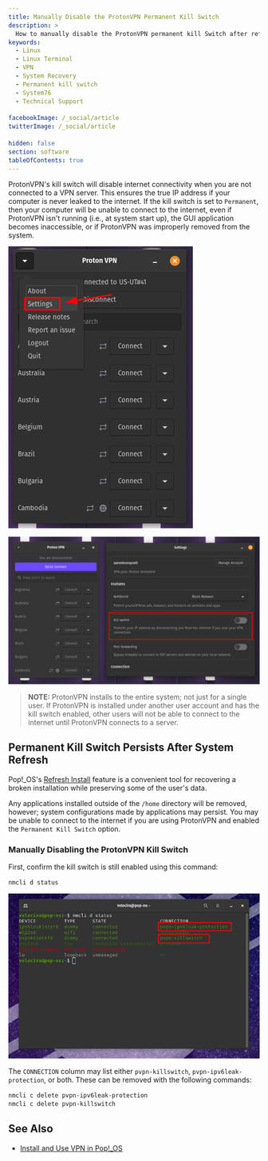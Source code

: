 ```yaml
---
title: Manually Disable the ProtonVPN Permanent Kill Switch
description: >
  How to manually disable the ProtonVPN permanent kill Switch after refreshing Pop!_OS.
keywords:
  - Linux
  - Linux Terminal
  - VPN
  - System Recovery
  - Permanent kill switch
  - System76
  - Technical Support

facebookImage: /_social/article
twitterImage: /_social/article

hidden: false
section: software
tableOfContents: true
---
```


ProtonVPN's kill switch will disable internet connectivity when you are not connected to a VPN server. This ensures the true IP address if your computer is never leaked to the internet. If the kill switch is set to `Permanent`, then your computer will be unable to connect to the internet, even if ProtonVPN isn't running (i.e., at system start up), the GUI application becomes inaccessible, or if ProtonVPN was improperly removed from the system.

![ProtonVPN Settings](images/fix-pvpn-killswitch/ProtonVPN-Settings.png)

![ProtonVPN Kill switch](images/fix-pvpn-killswitch/ProtonVPN-Killswitch.png)

> **NOTE:** ProtonVPN installs to the entire system; not just for a single user. If ProtonVPN is installed under another user account and has the kill switch enabled, other users will not be able to connect to the internet until ProtonVPN connects to a server.

<!-- v4 of ProtonVPN does not have a CLI version like v3 did per this support article: https://protonvpn.com/support/linux-vpn-setup/

We can enable this again (with new option(s) as needed when it is available again) .

## ProtonVPN GUI Application is Inaccessible

If the ProtonVPN GUI application suddenly becomes inaccessible, but you still have access to the system via the Terminal or TTY, you can use the `protonvpn-cli` program to disable the kill switch in the terminal (this is installed alongside the GUI application):

```bash
protonvpn-cli ks --off
```

-->

## Permanent Kill Switch Persists After System Refresh

Pop!\_OS's [Refresh Install](/articles/pop-recovery) feature is a convenient tool for recovering a broken installation while preserving some of the user's data.

Any applications installed outside of the `/home` directory will be removed, however; system configurations made by applications may persist. You may be unable to connect to the internet if you are using ProtonVPN and enabled the `Permanent Kill Switch` option.

### Manually Disabling the ProtonVPN Kill Switch

First, confirm the kill switch is still enabled using this command:

```bash
nmcli d status
```

![Permanent Killswitch Enabled](images/fix-pvpn-killswitch/confirm-with-nmcli.png)

The `CONNECTION` column may list either `pvpn-killswitch`, `pvpn-ipv6leak-protection`, or both. These can be removed with the following commands:

```bash
nmcli c delete pvpn-ipv6leak-protection 
nmcli c delete pvpn-killswitch
```

## See Also

- [Install and Use VPN in Pop!\_OS](/articles/use-vpn-software)
